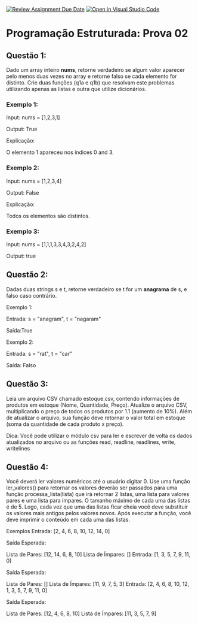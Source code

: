 [![Review Assignment Due Date](https://classroom.github.com/assets/deadline-readme-button-22041afd0340ce965d47ae6ef1cefeee28c7c493a6346c4f15d667ab976d596c.svg)](https://classroom.github.com/a/PEBCr5PN)
[![Open in Visual Studio Code](https://classroom.github.com/assets/open-in-vscode-2e0aaae1b6195c2367325f4f02e2d04e9abb55f0b24a779b69b11b9e10269abc.svg)](https://classroom.github.com/online_ide?assignment_repo_id=16049607&assignment_repo_type=AssignmentRepo)
# Programação Estruturada: Prova 02

## Questão 1:

Dado um array inteiro **nums**, retorne verdadeiro se algum valor aparecer pelo menos duas vezes no array e retorne falso se cada elemento for distinto. Crie duas funções (q1a e q1b) que resolvam este problemas utilizando apenas as listas e outra que utilize dicionários.

### Exemplo 1:

Input: nums = [1,2,3,1]

Output: True

Explicação:

O elemento 1 apareceu nos índices 0 and 3.

### Exemplo 2:

Input: nums = [1,2,3,4]

Output: False

Explicação:

Todos os elementos são distintos.

### Exemplo 3:

Input: nums = [1,1,1,3,3,4,3,2,4,2]

Output: true

## Questão 2:

Dadas duas strings s e t, retorne verdadeiro se t for um **anagrama** de s, e falso caso contrário.

Exemplo 1:

Entrada: s = "anagram", t = "nagaram"

Saída:True

Exemplo 2:

Entrada: s = "rat", t = "car"

Saída: Falso


## Questão 3:

Leia um arquivo CSV chamado estoque.csv, contendo informações de produtos em estoque (Nome, Quantidade, Preço). Atualize o arquivo CSV, multiplicando o preço de todos os produtos por 1.1 (aumento de 10%). Além de atualizar o arquivo, sua função deve retornar o valor total em estoque (soma da quantidade de cada produto x preço).

Dica: Você pode utilizar o módulo csv para ler e escrever de volta os dados atualizados no arquivo ou as funções read, readline, readlines, write, writelines

## Questão 4:

Você deverá ler valores numéricos até o usuário digitar 0. Use uma função ler_valores() para retornar os valores deverão ser passados para uma função processa_lista(lista) que irá retornar 2 listas, uma lista para valores pares e uma lista para ímpares. O tamanho máximo de cada uma das listas é de 5. Logo, cada vez que uma das listas ficar cheia você deve substituir os valores mais antigos pelos valores novos. Após executar a função, você deve imprimir o conteúdo em cada uma das listas.

Exemplos
Entrada: [2, 4, 6, 8, 10, 12, 14, 0]

Saída Esperada:

Lista de Pares: [12, 14, 6, 8, 10]
Lista de Ímpares: []
Entrada: [1, 3, 5, 7, 9, 11, 0]

Saída Esperada:

Lista de Pares: []
Lista de Ímpares: [11, 9, 7, 5, 3]
Entrada: [2, 4, 6, 8, 10, 12, 1, 3, 5, 7, 9, 11, 0]

Saída Esperada:

Lista de Pares: [12, 4, 6, 8, 10]
Lista de Ímpares: [11, 3, 5, 7, 9]